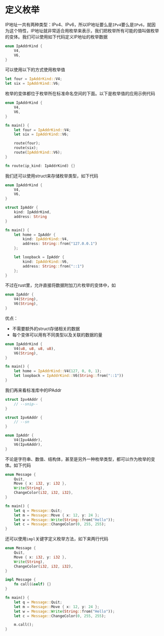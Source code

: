 # 定义枚举

IP地址一共有两种类型：IPv4、IPv6，所以IP地址要么是`IPv4`要么是`IPv6`，就因为这个特性，IP地址就非常适合用枚举来表示，我们把枚举所有可能的值叫做枚举的变体。我们可以使用如下代码定义IP地址的枚举数据

```rust
enum IpAddrKind {
    V4,
    V6,
}
```

可以使用以下的方式使用枚举值

```rust
let four = IpAddrKind::V4;
let six = IpAddrKind::V6;
```

枚举的变体都位于枚举所在标准命名空间的下面。以下是枚举值的应用示例代码

```rust
enum IpAddrKind {
    V4,
    V6,
}

fn main() {
    let four = IpAddrKind::V4;
    let six = IpAddrKind::V6;

    route(four);
    route(six);
    route(IpAddrKind::V6);
}

fn route(ip_kind: IpAddrKind) {}
```

我们还可以使用struct来存储枚举类型，如下代码

```rust
enum IpAddrKind {
    V4,
    V6,
}

struct IpAddr {
    kind: IpAddrKind,
    address: String
}

fn main() {
    let home = IpAddr {
        kind: IpAddrKind::V4,
        address: String::from("127.0.0.1")
    };

    let loopback = IpAddr {
        kind: IpAddrKind::V6,
        address: String::from("::1")
    };
}
```

不过在rust里，允许直接将数据附加刀片枚举的变体中，如

```rust
enum IpAddr {
    V4(String),
    V6(String),
}
```

优点：

- 不需要额外的struct存储相关的数据
- 每个变体可以用有不同类型以及关联的数据的量

```rust
enum IpAddrKind {
    V4(u8, u8, u8, u8),
    V6(String),
}

fn main() {
    let home = IpAddrKind::V4(127, 0, 0, 1);
    let loopback = IpAddrKind::V6(String::from("::1"))
}
```

我们再来看标准库中的IPAddr

```rust
struct Ipv4Addr {
    // --snip--
}

struct Ipv6Addr {
    // --sn
}

enum IpAddr {
    V4(Ipv4Addr),
    V6(Ipv6Addr),
}
```

不论是字符串、数值、结构体，甚至是另外一种枚举类型，都可以作为枚举的变体。如下代码

```rust
enum Message {
    Quit,
    Move { x: i32, y: i32 },
    Write(String),
    ChangeColor(i32, i32, i32),
}

fn main() {
    let q = Message::Quit;
    let m = Message::Move { x: 12, y: 24 };
    let w = Message::Write(String::from("Hello"));
    let c = Message::ChangeColor(0, 255, 255);
}
```

还可以使用`impl`关键字定义枚举方法，如下来两行代码

```rust
enum Message {
    Quit,
    Move { x: i32, y: i32 },
    Write(String),
    ChangeColor(i32, i32, i32),
}

impl Message {
    fn call(&self) {}
}

fn main() {
    let q = Message::Quit;
    let m = Message::Move { x: 12, y: 24 };
    let w = Message::Write(String::from("Hello"));
    let c = Message::ChangeColor(0, 255, 255);

    m.call();
}
```